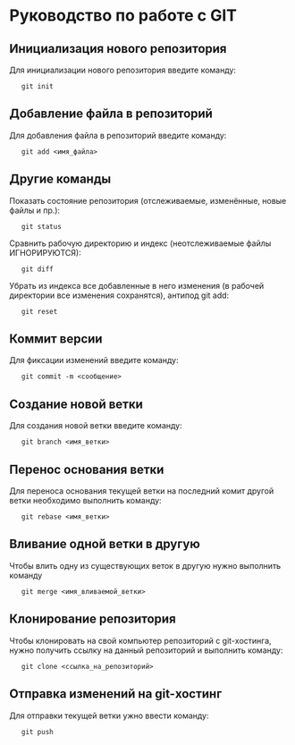 # Руководство по работе с GIT

## Инициализация нового репозитория

Для инициализации нового репозитория введите команду:
```
   git init
```

## Добавление файла в репозиторий

Для добавления файла в репозиторий введите команду:
```
   git add <имя_файла>
```

## Другие команды

Показать состояние репозитория (отслеживаемые, изменённые, новые файлы и пр.):
```
   git status
```

Сравнить рабочую директорию и индекс (неотслеживаемые файлы ИГНОРИРУЮТСЯ):
```
   git diff
```

Убрать из индекса все добавленные в него изменения (в рабочей директории все изменения сохранятся), антипод git add:
```
   git reset
```

## Коммит версии

Для фиксации изменений введите команду:
```
   git commit -m <сообщение>
```
## Создание новой ветки

Для создания новой ветки введите команду:
```
   git branch <имя_ветки>
```

## Перенос основания ветки

Для переноса основания текущей ветки на последний комит другой ветки необходимо выполнить команду:
```
   git rebase <имя_ветки>
```

## Вливание одной ветки в другую

Чтобы влить одну из существующих веток в другую нужно выполнить команду
```
   git merge <имя_вливаемой_ветки>
```

## Клонирование репозитория

Чтобы клонировать на свой компьютер репозиторий с git-хостинга, нужно получить ссылку на данный репозиторий и выполнить команду:
```
   git clone <ссылка_на_репозиторий>
```

## Отправка изменений на git-хостинг

Для отправки текущей ветки ужно ввести команду:
```
   git push
```
